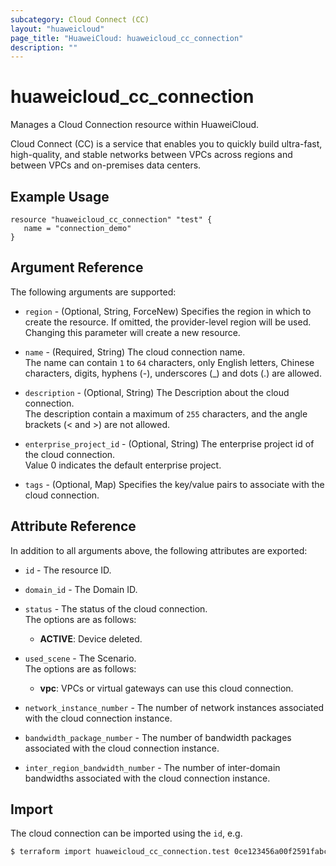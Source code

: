 ```yaml
---
subcategory: Cloud Connect (CC)
layout: "huaweicloud"
page_title: "HuaweiCloud: huaweicloud_cc_connection"
description: ""
---
```


# huaweicloud_cc_connection

Manages a Cloud Connection resource within HuaweiCloud.

Cloud Connect (CC) is a service that enables you to quickly build ultra-fast, high-quality, and stable networks
between VPCs across regions and between VPCs and on-premises data centers.

## Example Usage

```hcl
resource "huaweicloud_cc_connection" "test" {
   name = "connection_demo"
}
```

## Argument Reference

The following arguments are supported:

* `region` - (Optional, String, ForceNew) Specifies the region in which to create the resource.
  If omitted, the provider-level region will be used. Changing this parameter will create a new resource.

* `name` - (Required, String) The cloud connection name.  
  The name can contain `1` to `64` characters, only English letters, Chinese characters, digits, hyphens (-),
  underscores (_) and dots (.) are allowed.

* `description` - (Optional, String) The Description about the cloud connection.  
  The description contain a maximum of `255` characters, and the angle brackets (< and >) are not allowed.

* `enterprise_project_id` - (Optional, String) The enterprise project id of the cloud connection.  
  Value 0 indicates the default enterprise project.

* `tags` - (Optional, Map) Specifies the key/value pairs to associate with the cloud connection.

## Attribute Reference

In addition to all arguments above, the following attributes are exported:

* `id` - The resource ID.

* `domain_id` - The Domain ID.

* `status` - The status of the cloud connection.  
  The options are as follows:
    + **ACTIVE**: Device deleted.

* `used_scene` - The Scenario.  
  The options are as follows:
    + **vpc**: VPCs or virtual gateways can use this cloud connection.

* `network_instance_number` - The number of network instances associated with the cloud connection instance.

* `bandwidth_package_number` - The number of bandwidth packages associated with the cloud connection instance.

* `inter_region_bandwidth_number` - The number of inter-domain bandwidths associated with the cloud connection instance.

## Import

The cloud connection can be imported using the `id`, e.g.

```bash
$ terraform import huaweicloud_cc_connection.test 0ce123456a00f2591fabc00385ff1234
```
